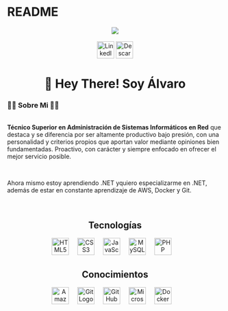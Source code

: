 # README

<!DOCTYPE html>
 <html lang="es">
 <head>
    <meta charset="UTF-8">
    <meta name="viewport" content="width=device-width, initial-scale=1.0">
 </head>
 <body>

  <div align="center">
   <img src="https://media.licdn.com/dms/image/D4D16AQEnOBWlxSRKbQ/profile-displaybackgroundimage-shrink_350_1400/0/1719796364956?e=1725494400&v=beta&t=iinIPBXhKKlAkEodQJno1jo1vuaqBvPmb4Jh7-fGhEA"/>
  </div>
  </br>
  <div align="center">
    <a href="https://www.linkedin.com/in/alvarzzz" target="_blank"><img src="https://img.shields.io/static/v1?message=LinkedIn&logo=linkedin&label=&color=0077B5&logoColor=white&labelColor=&style=for-the-badge" height="40" alt="LinkedInLogo"></a>
    <a href="https://tu_enlace_de_descarga_directa_aquí" target="_blank"><img src="https://img.shields.io/badge/Descargar%20CV-beige?style=for-the-badge&logo=acrobat&logoColor=white" height="40" alt="Descargar CV"></a>
  </div> 
 
###
  <h1 align="center"> 👋 Hey There! Soy Álvaro</h1>

  <h3 align="left">👩‍💻 Sobre Mi 👩‍💻</h3> 

  <p align="left"><br><strong>Técnico Superior en Administración de Sistemas Informáticos en Red</strong> que destaca y se diferencia por ser altamente productivo bajo presión, con una personalidad y criterios propios que aportan valor mediante opiniones bien fundamentadas. Proactivo, con carácter y siempre enfocado en ofrecer el mejor servicio posible.</p><br>
 
  <p>Ahora mismo estoy aprendiendo .NET yquiero especializarme en .NET, además de estar en constante aprendizaje de AWS, Docker y Git.</p>
  <br>
  <h2 align="center"><strong>Tecnologías</strong></h2>
  <div align="center">
   <img src="https://upload.wikimedia.org/wikipedia/commons/thumb/3/38/HTML5_Badge.svg/800px-HTML5_Badge.svg.png" height="40" alt="HTML5 Logo"/> <img width="12"/>
   <img src="https://www.svgrepo.com/show/349330/css3.svg" height="40" alt="CSS3 Logo"/> <img width="12"/>
   <img src="https://cdn.worldvectorlogo.com/logos/javascript-1.svg" height="40" alt="JavaScript Logo"/> <img width="12"/>
   <img src="https://upload.wikimedia.org/wikipedia/fr/thumb/6/62/MySQL.svg/1280px-MySQL.svg.png" height="40" alt="MySQL Logo"/> <img width="12"/>
   <img src="https://upload.wikimedia.org/wikipedia/commons/2/27/PHP-logo.svg" height="40" alt="PHP Logo"/> <img width="12"/>
  </div>
  <h2 align="center"><strong>Conocimientos</strong></h2>
  <div align="center">
   <img src="https://upload.wikimedia.org/wikipedia/commons/9/93/Amazon_Web_Services_Logo.svg" height="40" alt="Amazon Web Services Logo"/> <img width="12"/>
   <img src="https://git-scm.com/images/logos/downloads/Git-Icon-1788C.png" height="40" alt="Git Logo"/> <img width="12"/>
   <img src="https://cdn4.iconfinder.com/data/icons/social-media-and-logos-12/32/Logo_Github-512.png" height="40" alt="GitHub Logo"/> <img width="12"/>
   <img src="https://upload.wikimedia.org/wikipedia/commons/thumb/f/fa/Microsoft_Azure.svg/1200px-Microsoft_Azure.svg.png" height="40" alt="Microsoft Azure Logo"/> <img width="12"/>
   <img src="https://cdn.jsdelivr.net/gh/devicons/devicon/icons/docker/docker-plain-wordmark.svg" height="40" alt="Docker Logo"/> <img width="12"/>
  </div>
 </body>
</html>
